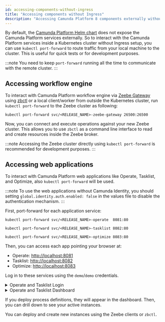 ```yaml
---
id: accessing-components-without-ingress
title: "Accessing components without Ingress"
description: "Accessing Camunda Platform 8 components externally without Ingress"
---
```


By default, the [Camunda Platform Helm chart](../../helm-kubernetes/deploy.md) does not expose the Camunda Platform services externally. So to interact with the Camunda Platform services inside a Kubernetes cluster without Ingress setup, you can use `kubectl port-forward` to route traffic from your local machine to the cluster. This is useful for quick tests or for development purposes.

:::note
You need to keep `port-forward` running all the time to communicate with the remote cluster.
:::

## Accessing workflow engine

To interact with Camunda Platform workflow engine via [Zeebe Gateway](../../../zeebe-gateway-deployment/the-zeebe-gateway.md) using [zbctl](/docs/apis-clients/cli-client/) or a local client/worker from outside the Kubernetes cluster, run `kubectl port-forward` to the Zeebe cluster as following:

```
kubectl port-forward svc/<RELEASE_NAME>-zeebe-gateway 26500:26500
```

Now, you can connect and execute operations against your new Zeebe cluster. This allows you to use `zbctl` as a command line interface to read and create resources inside the Zeebe broker.

:::note
Accessing the Zeebe cluster directly using `kubectl port-forward` is recommended for development purposes.
:::

## Accessing web applications

To interact with Camunda Platform web applications like Operate, Tasklist, and Optimize, also `kubectl port-forward` will be used.

:::note
To use the web applications without Camunda Identity, you should setting `global.identity.auth.enabled: false` in the values file to disable the authentication mechanism.
:::

First, port-forward for each application service:

```
kubectl port-forward svc/<RELEASE_NAME>-operate  8081:80

kubectl port-forward svc/<RELEASE_NAME>-tasklist 8082:80

kubectl port-forward svc/<RELEASE_NAME>-optimize 8083:80
```

Then, you can access each app pointing your browser at:

- Operate: [http://localhost:8081](http://localhost:8081)
- Tasklist: [http://localhost:8082](http://localhost:8082)
- Optimize: [http://localhost:8083](http://localhost:8083)

Log in to these services using the `demo`/`demo` credentials.

<details>
  <summary>Operate and Tasklist Login</summary>
  <div>
    <img src={require('../../assets/operate-tasklist-login.png').default}/>
  </div>
</details>
<details>
  <summary>Operate and Tasklist Dashboard</summary>
  <div>
    <img src={require('../../assets/operate-tasklist-dashboard.png').default}/>
  </div>
</details>

If you deploy process definitions, they will appear in the dashboard. Then, you can drill down to see your active instances.

You can deploy and create new instances using the Zeebe clients or `zbctl`.
